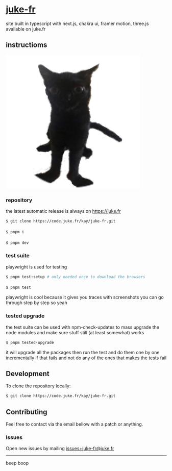 # [juke-fr](https://code.juke.fr/kay/juke-fr)
site built in typescript with next.js, chakra ui, framer motion, three.js available on juke.fr
## instructioms

![jinx the cat my beolved](components/assets/jinx.png)

### repository

the latest automatic release is always on https://juke.fr

```bash
$ git clone https://code.juke.fr/kay/juke-fr.git

$ pnpm i

$ pnpm dev
```

### test suite

playwright is used for testing

```bash
$ pnpm test:setup # only needed once to download the browsers

$ pnpm test
```

playwright is cool because it gives you traces with screenshots you can go through step by step so yeah

### tested upgrade

the test suite can be used with npm-check-updates to mass upgrade the node modules and make sure stuff still (at least somewhat) works

```bash
$ pnpm tested-upgrade
```

it will upgrade all the packages then run the test and do them one by one incrementally if that fails and not do any of the ones that makes the tests fail


## Development

To clone the repository locally:

```bash
$ git clone https://code.juke.fr/kay/juke-fr.git
```

## Contributing

Feel free to contact via the email bellow with a patch or anything.

### Issues
Open new issues by mailing [issues+juke-fr@juke.fr](mailto:issues+juke-fr@juke.fr)

---
beep boop

